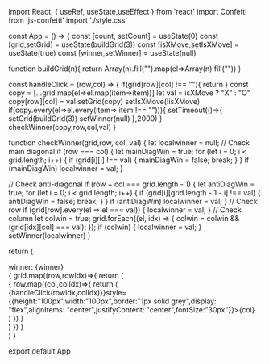 import React, { useRef, useState,useEffect } from 'react'
import Confetti from 'js-confetti'
import './style.css'

const App = () => {
  const [count, setCount] = useState(0)
  const [grid,setGrid] = useState(buildGrid(3))
  const [isXMove,setIsXMove] = useState(true)
  const [winner,setWinner] =  useState(null)

  function buildGrid(n){
    return Array(n).fill("").map(el=>Array(n).fill(""))
  }
   
  const handleClick = (row,col) => {
    if(grid[row][col] !== ""){
      return
    }
    const copy = [...grid.map(el=>el.map(item=>item))]
    let val = isXMove ? "X" : "O"
    copy[row][col] = val
    setGrid(copy)
    setIsXMove(!isXMove)
    if(copy.every(el=>el.every(item=> item !== ""))){
      setTimeout(()=>{
        setGrid(buildGrid(3))
        setWinner(null)
      },2000)
    }
   checkWinner(copy,row,col,val)
  }



 function checkWinner(grid,row, col, val) {
  let localwinner = null;
   // Check main diagonal
  if (row === col) {
    let mainDiagWin = true;
    for (let i = 0; i < grid.length; i++) {
      if (grid[i][i] !== val) {
        mainDiagWin = false;
        break;
      }
    }
    if (mainDiagWin) localwinner = val;
  }

  // Check anti-diagonal
  if (row + col === grid.length - 1) {
    let antiDiagWin = true;
    for (let i = 0; i < grid.length; i++) {
      if (grid[i][grid.length - 1 - i] !== val) {
        antiDiagWin = false;
        break;
      }
    }
    if (antiDiagWin) localwinner = val;
  }
  // Check row
  if (grid[row].every(el => el === val)) {
    localwinner = val;
  }
  // Check column
  let colwin = true;
  grid.forEach((el, idx) => {
    colwin = colwin && (grid[idx][col] === val);
  });
  if (colwin) {
    localwinner = val;
  }
 setWinner(localwinner)
}

  
  return (
   <div>
     <div>winner: {winner}</div>
     {
       grid.map((row,rowIdx)=>{
         return (<div style={{display:"flex"}}>{
           row.map((col,colIdx)=>{
              return (<div onClick={()=>{handleClick(rowIdx,colIdx)}}style={{height:"100px",width:"100px",border:"1px solid grey",display: "flex",alignItems: "center",justifyContent: "center",fontSize:"30px"}}>{col}</div>)
           })
         }</div>)
       })
     }
   </div>
  )
}


export default App

